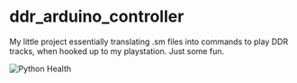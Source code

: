 # ddr_arduino_controller
My little project essentially translating .sm files into commands to play DDR tracks, when hooked up to my playstation. Just some fun.


![Python Health](https://github.com/github/docs/actions/workflows/python-app.yml/badge.svg)

